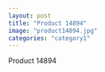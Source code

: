 ```yaml
---
layout: post
title: "Product 14894"
image: "product14894.jpg"
categories: "category1"
---
```

Product 14894
